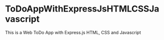 # ToDoAppWithExpressJsHTMLCSSJavascript
This is a Web ToDo App with Express.js HTML, CSS and Javascript
